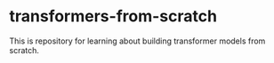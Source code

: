 # transformers-from-scratch
This is repository for learning about building transformer models from scratch.
